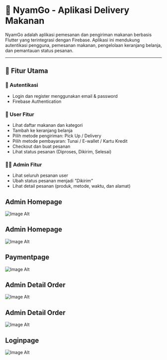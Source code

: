 # 🍔 NyamGo - Aplikasi Delivery Makanan

NyamGo adalah aplikasi pemesanan dan pengiriman makanan berbasis Flutter yang terintegrasi dengan Firebase. Aplikasi ini mendukung autentikasi pengguna, pemesanan makanan, pengelolaan keranjang belanja, dan pemantauan status pesanan.

---

## 🚀 Fitur Utama

### 👤 Autentikasi
- Login dan register menggunakan email & password
- Firebase Authentication

### 🛒 User Fitur
- Lihat daftar makanan dan kategori
- Tambah ke keranjang belanja
- Pilih metode pengiriman: Pick Up / Delivery
- Pilih metode pembayaran: Tunai / E-wallet / Kartu Kredit
- Checkout dan buat pesanan
- Lihat status pesanan (Diproses, Dikirim, Selesai)

### 👨‍🍳 Admin Fitur
- Lihat seluruh pesanan user
- Ubah status pesanan menjadi *"Dikirim"*
- Lihat detail pesanan (produk, metode, waktu, dan alamat)


## Admin Homepage 
![Image Alt](https://github.com/leoncen26/Nyamgo-Delivery-App/blob/main/assets/images/screenshoot/admin_dashboard.jpg)

## Admin Homepage 
![Image Alt](https://github.com/leoncen26/Nyamgo-Delivery-App/blob/main/assets/images/screenshoot/user_home_page.jpg)

## Paymentpage 
![Image Alt](https://github.com/leoncen26/Nyamgo-Delivery-App/blob/main/assets/images/screenshoot/payment_page.jpg)

## Admin Detail Order 
![Image Alt](https://github.com/leoncen26/Nyamgo-Delivery-App/blob/main/assets/images/screenshoot/admin_detail_order.jpg)

## Admin Detail Order 
![Image Alt](https://github.com/leoncen26/Nyamgo-Delivery-App/blob/main/assets/images/screenshoot/user_detail_order.jpg)

## Loginpage 
![Image Alt](https://github.com/leoncen26/Nyamgo-Delivery-App/blob/main/assets/images/screenshoot/login_page.jpg)
